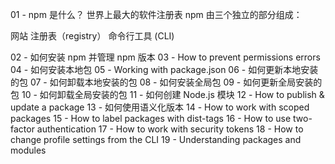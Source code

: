 01 - npm 是什么？
世界上最大的软件注册表
npm 由三个独立的部分组成：

网站
注册表（registry）
命令行工具 (CLI)

02 - 如何安装 npm 并管理 npm 版本
03 - How to prevent permissions errors
04 - 如何安装本地包
05 - Working with package.json
06 - 如何更新本地安装的包
07 - 如何卸载本地安装的包
08 - 如何安装全局包
09 - 如何更新全局安装的包
10 - 如何卸载全局安装的包
11 - 如何创建 Node.js 模块
12 - How to publish & update a package
13 - 如何使用语义化版本
14 - How to work with scoped packages
15 - How to label packages with dist-tags
16 - How to use two-factor authentication
17 - How to work with security tokens
18 - How to change profile settings from the CLI
19 - Understanding packages and modules